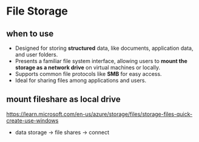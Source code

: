 # File Storage

## when to use
- Designed for storing **structured** data, like documents, application data, and user folders.
- Presents a familiar file system interface, allowing users to **mount the storage as a network drive** on virtual machines or locally.
- Supports common file protocols like **SMB** for easy access.
- Ideal for sharing files among applications and users.

## mount fileshare as local drive
https://learn.microsoft.com/en-us/azure/storage/files/storage-files-quick-create-use-windows
- data storage -> file shares -> connect
